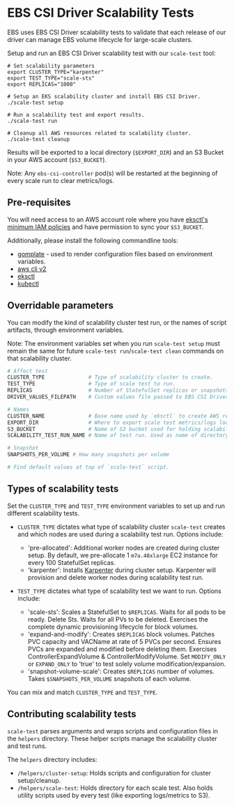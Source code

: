 # EBS CSI Driver Scalability Tests

EBS uses EBS CSI Driver scalability tests to validate that each release of our driver can manage EBS volume lifecycle for large-scale clusters. 

Setup and run an EBS CSI Driver scalability test with our `scale-test` tool:  

```shell
# Set scalability parameters
export CLUSTER_TYPE="karpenter"
export TEST_TYPE="scale-sts"
export REPLICAS="1000"

# Setup an EKS scalability cluster and install EBS CSI Driver. 
./scale-test setup

# Run a scalability test and export results.
./scale-test run

# Cleanup all AWS resources related to scalability cluster. 
./scale-test cleanup
```

Results will be exported to a local directory (`$EXPORT_DIR`) and an S3 Bucket in your AWS account (`$S3_BUCKET`).

Note: Any `ebs-csi-controller` pod(s) will be restarted at the beginning of every scale run to clear metrics/logs.  

## Pre-requisites

You will need access to an AWS account role where you have [eksctl's minimum IAM policies](https://eksctl.io/usage/minimum-iam-policies/) and have permission to sync your `$S3_BUCKET`. 

Additionally, please install the following commandline tools:
- [gomplate](https://github.com/hairyhenderson/gomplate) - used to render configuration files based on environment variables.
- [aws cli v2](https://docs.aws.amazon.com/cli/latest/userguide/getting-started-install.html)
- [eksctl](https://eksctl.io/installation/)
- [kubectl](https://kubernetes.io/docs/tasks/tools/#kubectl)

## Overridable parameters

You can modify the kind of scalability cluster test run, or the names of script artifacts, through environment variables.

Note: The environment variables set when you run `scale-test setup` must remain the same for future `scale-test run`/`scale-test clean` commands on that scalability cluster.  

```sh
# Affect test
CLUSTER_TYPE              # Type of scalability cluster to create.
TEST_TYPE                 # Type of scale test to run.
REPLICAS                  # Number of StatefulSet replicas or snapshots to create.
DRIVER_VALUES_FILEPATH    # Custom values file passed to EBS CSI Driver Helm chart.

# Names
CLUSTER_NAME              # Base name used by `eksctl` to create AWS resources.
EXPORT_DIR                # Where to export scale test metrics/logs locally.
S3_BUCKET                 # Name of S3 bucket used for holding scalability run results.
SCALABILITY_TEST_RUN_NAME # Name of test run. Used as name of directory for adding run results in $S3_BUCKET.

# Snapshot
SNAPSHOTS_PER_VOLUME # How many snapshots per volume

# Find default values at top of `scale-test` script. 
```

## Types of scalability tests

Set the `CLUSTER_TYPE` and `TEST_TYPE` environment variables to set up and run different scalability tests. 

- `CLUSTER_TYPE` dictates what type of scalability cluster `scale-test` creates and which nodes are used during a scalability test run. Options include: 
  - 'pre-allocated': Additional worker nodes are created during cluster setup. By default, we pre-allocate 1 `m7a.48xlarge` EC2 instance for every 100 StatefulSet replicas.
  - 'karpenter': Installs [Karpenter](https://github.com/aws/karpenter-provider-aws) during cluster setup. Karpenter will provision and delete worker nodes during scalability test run.

- `TEST_TYPE` dictates what type of scalability test we want to run. Options include: 
  - 'scale-sts': Scales a StatefulSet to `$REPLICAS`. Waits for all pods to be ready. Delete Sts. Waits for all PVs to be deleted. Exercises the complete dynamic provisioning lifecycle for block volumes.
  - 'expand-and-modify': Creates `$REPLICAS` block volumes. Patches PVC capacity and VACName at rate of 5 PVCs per second. Ensures PVCs are expanded and modified before deleting them. Exercises ControllerExpandVolume & ControllerModifyVolume. Set `MODIFY_ONLY` or `EXPAND_ONLY` to 'true' to test solely volume modification/expansion.
  - 'snapshot-volume-scale': Creates `$REPLICAS` number of volumes. Takes `$SNAPSHOTS_PER_VOLUME` snapshots of each volume.

You can mix and match `CLUSTER_TYPE` and `TEST_TYPE`.

## Contributing scalability tests

`scale-test` parses arguments and wraps scripts and configuration files in the `helpers` directory. These helper scripts manage the scalability cluster and test runs. 

The `helpers` directory includes:
- `/helpers/cluster-setup`: Holds scripts and configuration for cluster setup/cleanup.
- `/helpers/scale-test`: Holds directory for each scale test. Also holds utility scripts used by every test (like exporting logs/metrics to S3).
